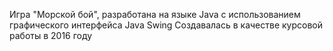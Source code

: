 Игра "Морской бой", разработана на языке Java с использованием графического интерфейса Java Swing
Создавалась в качестве курсовой работы в 2016 году

